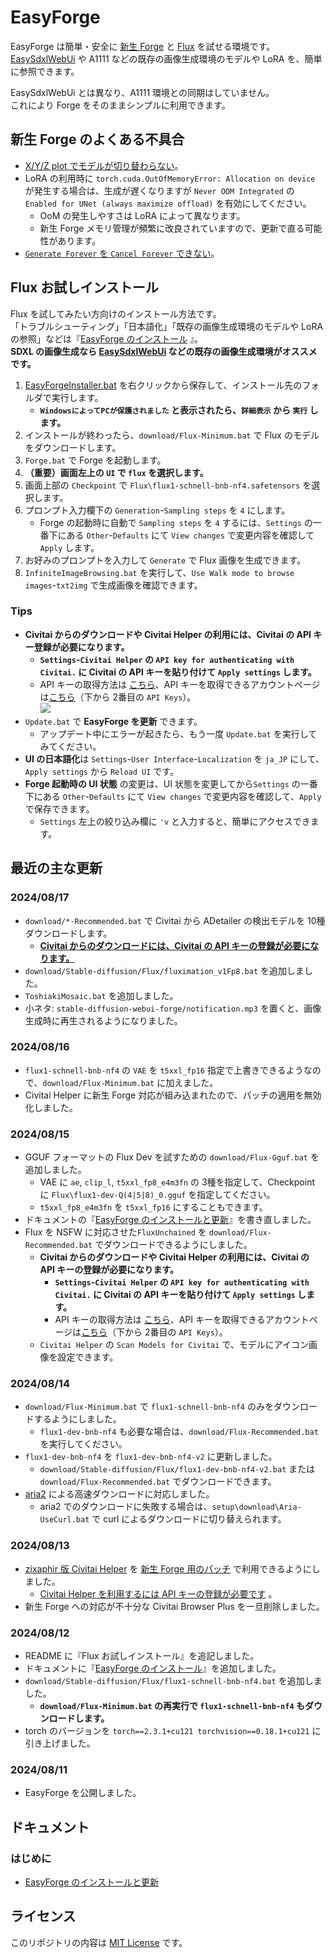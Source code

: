 ﻿# EasyForge

EasyForge は簡単・安全に [新生 Forge](https://github.com/lllyasviel/stable-diffusion-webui-forge) と [Flux](https://blackforestlabs.ai/) を試せる環境です。  
[EasySdxlWebUi](https://github.com/Zuntan03/EasySdxlWebUi) や A1111 などの既存の画像生成環境のモデルや LoRA を、簡単に参照できます。

EasySdxlWebUi とは異なり、A1111 環境との同期はしていません。  
これにより Forge をそのままシンプルに利用できます。

## 新生 Forge のよくある不具合

- [X/Y/Z plot でモデルが切り替わらない](https://github.com/lllyasviel/stable-diffusion-webui-forge/issues?q=is%3Aissue+is%3Aopen+X%2FY%2FZ+Plot)。
- LoRA の利用時に `torch.cuda.OutOfMemoryError: Allocation on device` が発生する場合は、生成が遅くなりますが `Never OOM Integrated` の `Enabled for UNet (always maximize offload)` を有効にしてください。
	- OoM の発生しやすさは LoRA によって異なります。
	- 新生 Forge メモリ管理が頻繁に改良されていますので、更新で直る可能性があります。
- [`Generate Forever` を `Cancel Forever` できない](https://github.com/lllyasviel/stable-diffusion-webui-forge/issues?q=is%3Aissue+is%3Aopen+Generate+forever)。

## Flux お試しインストール

Flux を試してみたい方向けのインストール方法です。  
「トラブルシューティング」「日本語化」「既存の画像生成環境のモデルや LoRA の参照」などは『[EasyForge のインストール](https://github.com/Zuntan03/EasyForge/wiki/EasyForge-%E3%81%AE%E3%82%A4%E3%83%B3%E3%82%B9%E3%83%88%E3%83%BC%E3%83%AB) 』。  
**SDXL の画像生成なら [EasySdxlWebUi](https://github.com/Zuntan03/EasySdxlWebUi) などの既存の画像生成環境がオススメです。**

1. [EasyForgeInstaller.bat](https://github.com/Zuntan03/EasyForge/raw/main/setup/install/EasyForgeInstaller.bat?ver=1) を右クリックから保存して、インストール先のフォルダで実行します。
	- **`WindowsによってPCが保護されました` と表示されたら、`詳細表示` から `実行` します。**
1. インストールが終わったら、`download/Flux-Minimum.bat` で Flux のモデルをダウンロードします。
1. `Forge.bat` で Forge を起動します。  
1. **（重要）画面左上の `UI` で `flux` を選択します。**
1. 画面上部の `Checkpoint` で `Flux\flux1-schnell-bnb-nf4.safetensors` を選択します。
1. プロンプト入力欄下の `Generation`-`Sampling steps` を `4` にします。
	- Forge の起動時に自動で `Sampling steps` を `4` するには、`Settings` の一番下にある `Other`-`Defaults` にて `View changes` で変更内容を確認して `Apply` します。
1. お好みのプロンプトを入力して `Generate` で Flux 画像を生成できます。
1. `InfiniteImageBrowsing.bat` を実行して、`Use Walk mode to browse images`-`txt2img` で生成画像を確認できます。

### Tips

- **Civitai からのダウンロードや Civitai Helper の利用には、Civitai の API キー登録が必要になります。**
	- **`Settings`-`Civitai Helper` の `API key for authenticating with Civitai.` に Civitai の API キーを貼り付けて `Apply settings` します。**
	- API キーの取得方法は [こちら](https://github.com/zixaphir/Stable-Diffusion-Webui-Civitai-Helper/wiki/Civitai-API-Key)、API キーを取得できるアカウントページは[こちら](https://civitai.com/user/account)（下から 2番目の `API Keys`）。  
	![](https://raw.githubusercontent.com/wiki/Zuntan03/EasyForge/setup/CivitaiApiKeyHalf.png)
- `Update.bat` で **EasyForge を更新** できます。  
	- アップデート中にエラーが起きたら、もう一度 `Update.bat` を実行してみてください。
- **UI の日本語化**は `Settings`-`User Interface`-`Localization` を `ja_JP` にして、`Apply settings` から `Reload UI` です。
- **Forge 起動時の UI 状態** の変更は、UI 状態を変更してから`Settings` の一番下にある `Other`-`Defaults` にて `View changes` で変更内容を確認して、`Apply` で保存できます。
	- `Settings` 左上の絞り込み欄に `'v` と入力すると、簡単にアクセスできます。

## 最近の主な更新

### 2024/08/17

- `download/*-Recommended.bat` で Civitai から ADetailer の検出モデルを 10種ダウンロードします。
	- **[Civitai からのダウンロードには、Civitai の API キーの登録が必要になります。](https://github.com/Zuntan03/EasyForge/wiki/EasyForge-%E3%81%AE%E3%82%A4%E3%83%B3%E3%82%B9%E3%83%88%E3%83%BC%E3%83%AB%E3%81%A8%E6%9B%B4%E6%96%B0#%E3%83%A2%E3%83%87%E3%83%AB%E3%82%84-lora-%E3%81%AE%E3%83%80%E3%82%A6%E3%83%B3%E3%83%AD%E3%83%BC%E3%83%89)**
- `download/Stable-diffusion/Flux/fluximation_v1Fp8.bat` を追加しました。
- `ToshiakiMosaic.bat` を追加しました。
- 小ネタ: `stable-diffusion-webui-forge/notification.mp3` を置くと、画像生成時に再生されるようになりました。

### 2024/08/16

- `flux1-schnell-bnb-nf4` の `VAE` を `t5xxl_fp16` 指定で上書きできるようなので、`download/Flux-Minimum.bat` に加えました。
- Civitai Helper に新生 Forge 対応が組み込まれたので、パッチの適用を無効化しました。

### 2024/08/15

- GGUF フォーマットの Flux Dev を試すための `download/Flux-Gguf.bat` を追加しました。
	- VAE に `ae`, `clip_l`, `t5xxl_fp8_e4m3fn` の 3種を指定して、Checkpoint に `Flux\flux1-dev-Q(4|5|8)_0.gguf` を指定してください。
	- `t5xxl_fp8_e4m3fn` を `t5xxl_fp16` にすることもできます。
- ドキュメントの『[EasyForge のインストールと更新](https://github.com/Zuntan03/EasyForge/wiki/EasyForge-%E3%81%AE%E3%82%A4%E3%83%B3%E3%82%B9%E3%83%88%E3%83%BC%E3%83%AB%E3%81%A8%E6%9B%B4%E6%96%B0)』を書き直しました。
- Flux を NSFW に対応させた`FluxUnchained` を `download/Flux-Recommended.bat` でダウンロードできるようにしました。
	- **Civitai からのダウンロードや Civitai Helper の利用には、Civitai の API キーの登録が必要になります。**
		- **`Settings`-`Civitai Helper` の `API key for authenticating with Civitai.` に Civitai の API キーを貼り付けて `Apply settings` します。**
		- API キーの取得方法は [こちら](https://github.com/zixaphir/Stable-Diffusion-Webui-Civitai-Helper/wiki/Civitai-API-Key)、API キーを取得できるアカウントページは[こちら](https://civitai.com/user/account)（下から 2番目の `API Keys`）。  
	- `Civitai Helper` の `Scan Models for Civitai` で、モデルにアイコン画像を設定できます。

### 2024/08/14

- `download/Flux-Minimum.bat` で `flux1-schnell-bnb-nf4` のみをダウンロードするようにしました。
	- `flux1-dev-bnb-nf4` も必要な場合は、`download/Flux-Recommended.bat` を実行してください。
- `flux1-dev-bnb-nf4` を `flux1-dev-bnb-nf4-v2` に更新しました。
	- `download/Stable-diffusion/Flux/flux1-dev-bnb-nf4-v2.bat` または `download/Flux-Recommended.bat` でダウンロードできます。
- [aria2](https://aria2.github.io/) による高速ダウンロードに対応しました。
	- aria2 でのダウンロードに失敗する場合は、`setup\download\Aria-UseCurl.bat` で curl によるダウンロードに切り替えられます。

### 2024/08/13

- [zixaphir 版 Civitai Helper](https://github.com/zixaphir/Stable-Diffusion-Webui-Civitai-Helper) を [新生 Forge 用のパッチ](https://github.com/zixaphir/Stable-Diffusion-Webui-Civitai-Helper/pull/124) で利用できるようにしました。
	- [Civitai Helper を利用するには API キーの登録が必要です](https://github.com/Zuntan03/EasySdxlWebUi/wiki/%E3%83%A2%E3%83%87%E3%83%AB%E3%82%84-LoRA-%E3%81%AE%E8%BF%BD%E5%8A%A0#civitai-%E3%81%8B%E3%82%89%E3%83%A2%E3%83%87%E3%83%AB%E3%82%84-lora-%E3%82%92%E8%BF%BD%E5%8A%A0) 。
- 新生 Forge への対応が不十分な Civitai Browser Plus を一旦削除しました。

### 2024/08/12

- README に『Flux お試しインストール』を追記しました。
- ドキュメントに『[EasyForge のインストール](https://github.com/Zuntan03/EasyForge/wiki/EasyForge-%E3%81%AE%E3%82%A4%E3%83%B3%E3%82%B9%E3%83%88%E3%83%BC%E3%83%AB)』を追加しました。
- `download/Stable-diffusion/Flux/flux1-schnell-bnb-nf4.bat` を追加しました。
	- **`download/Flux-Minimum.bat` の再実行で `flux1-schnell-bnb-nf4` もダウンロードします。**
- torch のバージョンを `torch==2.3.1+cu121 torchvision==0.18.1+cu121` に引き上げました。

### 2024/08/11

- EasyForge を公開しました。

## ドキュメント

### はじめに

- [EasyForge のインストールと更新](https://github.com/Zuntan03/EasyForge/wiki/EasyForge-%E3%81%AE%E3%82%A4%E3%83%B3%E3%82%B9%E3%83%88%E3%83%BC%E3%83%AB%E3%81%A8%E6%9B%B4%E6%96%B0)

## ライセンス

このリポジトリの内容は [MIT License](./LICENSE.txt) です。
